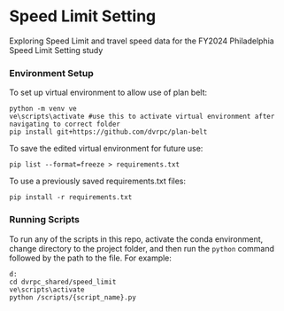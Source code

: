 # Speed Limit Setting

Exploring Speed Limit and travel speed data for the FY2024 Philadelphia Speed Limit Setting study

### Environment Setup

To set up virtual environment to allow use of plan belt:

```
python -m venv ve
ve\scripts\activate #use this to activate virtual environment after navigating to correct folder
pip install git+https://github.com/dvrpc/plan-belt
```

To save the edited virtual environment for future use:

```
pip list --format=freeze > requirements.txt
```

To use a previously saved requirements.txt files:

```
pip install -r requirements.txt
```

### Running Scripts

To run any of the scripts in this repo, activate the conda environment, change directory to the project folder, and then run the `python` command followed by the path to the file. For example:

```
d:
cd dvrpc_shared/speed_limit
ve\scripts\activate
python /scripts/{script_name}.py
```
